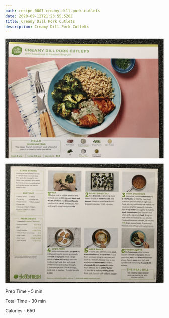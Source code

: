 ```yaml
---
path: recipe-0007-creamy-dill-pork-cutlets
date: 2020-09-12T21:23:55.520Z
title: Creamy Dill Pork Cutlets
description: Creamy Dill Pork Cutlets
---
```

![Picture of finished Creamy Dill Pork Cutlets](../assets/0007-creamy-dill-pork-cutlets-pic-1.jpeg)

![](../assets/0007-creamy-dill-pork-cutlets-pic-2.jpeg)

Prep Time - 5 min

Total Time - 30 min

Calories - 650